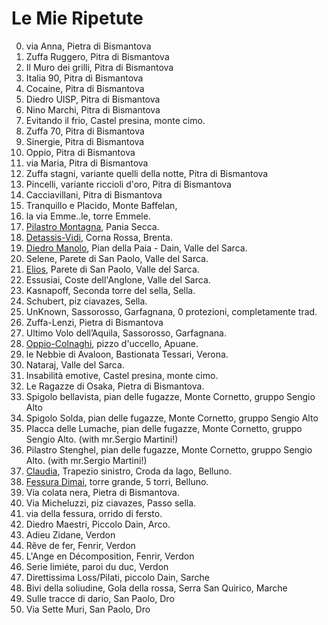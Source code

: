 Le Mie Ripetute
===
00. via Anna, Pietra di Bismantova
01. Zuffa Ruggero, Pitra di Bismantova
02. Il Muro dei grilli, Pitra di Bismantova
03. Italia 90, Pitra di Bismantova
04. Cocaine, Pitra di Bismantova
05. Diedro UISP, Pitra di Bismantova
06. Nino Marchi, Pitra di Bismantova
07. Evitando il frio, Castel presina, monte cimo.
08. Zuffa 70, Pitra di Bismantova
09. Sinergie, Pitra di Bismantova
10. Oppio, Pitra di Bismantova
11. via Maria, Pitra di Bismantova
12. Zuffa stagni, variante quelli della notte, Pitra di Bismantova
13. Pincelli, variante riccioli d'oro, Pitra di Bismantova
14. Cacciavillani, Pitra di Bismantova
15. Tranquillo e Placido, Monte Baffelan, 
16. la via Emme..le, torre Emmele.
17. [Pilastro Montagna](./Pilastro-Montagna), Pania Secca.
18. [Detassis-Vidi](./Detassis-Vidi), Corna Rossa, Brenta.
19. [Diedro Manolo](./Diedro-Manolo), Pian della Paia - Dain, Valle del Sarca.
20. Selene, Parete di San Paolo, Valle del Sarca.
21. [Elios](./Elios), Parete di San Paolo, Valle del Sarca.
22. Essusiai, Coste dell'Anglone, Valle del Sarca.
23. Kasnapoff, Seconda torre del sella, Sella.
24. Schubert, piz ciavazes, Sella.
25. UnKnown, Sassorosso, Garfagnana, 0 protezioni, completamente trad.
26. Zuffa-Lenzi, Pietra di Bismantova
27. Ultimo Volo dell’Aquila, Sassorosso, Garfagnana.
28. [Oppio-Colnaghi](./Oppio-Colnaghi), pizzo d'uccello, Apuane.
29. le Nebbie di Avaloon, Bastionata Tessari, Verona.
30. Nataraj, Valle del Sarca.
31. Insabilità emotive, Castel presina, monte cimo.
32. Le Ragazze di Osaka, Pietra di Bismantova.
33. Spigolo bellavista, pian delle fugazze, Monte Cornetto, gruppo Sengio Alto
34. Spigolo Solda, pian delle fugazze, Monte Cornetto, gruppo Sengio Alto
35. Placca delle Lumache, pian delle fugazze, Monte Cornetto, gruppo Sengio Alto. (with mr.Sergio Martini!)
36. Pilastro Stenghel, pian delle fugazze, Monte Cornetto, gruppo Sengio Alto. (with mr.Sergio Martini!)
37. [Claudia](./Claudia-croda-da-lago), Trapezio sinistro, Croda da lago, Belluno.
38. [Fessura Dimai](https://www.sassbaloss.com/pagine/uscite/cinquetorri3/cinquetorri3.htm), torre grande, 5 torri, Belluno.
39. Via colata nera, Pietra di Bismantova.
39. Via Micheluzzi, piz ciavazes, Passo sella.
40. via della fessura, orrido di fersto.
41. Diedro Maestri, Piccolo Dain, Arco.
42. Adieu Zidane, Verdon
43. Rêve de fer, Fenrir, Verdon
44. L'Ange en Décomposition, Fenrir, Verdon
45. Serie limiéte, paroi du duc, Verdon
46. Direttissima Loss/Pilati, piccolo Dain, Sarche
47. Bivi della soliudine, Gola della rossa, Serra San Quirico, Marche
48. Sulle tracce di dario, San Paolo, Dro
49. Via Sette Muri, San Paolo, Dro

